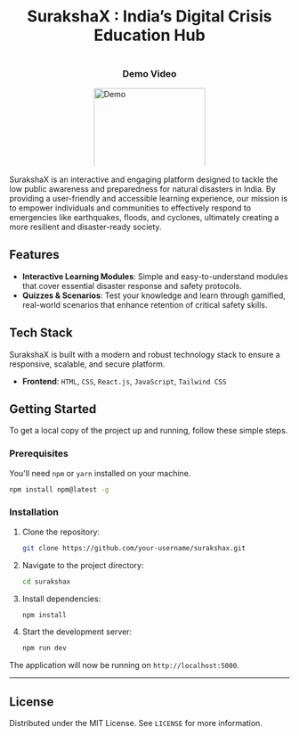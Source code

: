 
<h1 align="center">SurakshaX : India’s Digital Crisis Education Hub</h1>
<div style="width: 100%; max-width: 200px; margin: auto; overflow: hidden; height: 200px; position: relative;">
  <h3 align="center">Demo Video</h3>
  <a href="https://www.youtube.com/watch?v=r5MiURyO7GI" target="_blank">
    <img src="https://img.youtube.com/vi/r5MiURyO7GI/maxresdefault.jpg" 
         alt="Demo"
         style="width: 100%; display: block; object-fit: cover; object-position: 50% 50%;">
  </a>
</div>

SurakshaX is an interactive and engaging platform designed to tackle the low public awareness and preparedness for natural disasters in India. By providing a user-friendly and accessible learning experience, our mission is to empower individuals and communities to effectively respond to emergencies like earthquakes, floods, and cyclones, ultimately creating a more resilient and disaster-ready society.

##  Features

  * **Interactive Learning Modules**: Simple and easy-to-understand modules that cover essential disaster response and safety protocols.
  * **Quizzes & Scenarios**: Test your knowledge and learn through gamified, real-world scenarios that enhance retention of critical safety skills.

## Tech Stack

SurakshaX is built with a modern and robust technology stack to ensure a responsive, scalable, and secure platform.

  * **Frontend**: `HTML`, `CSS`, `React.js`, `JavaScript`, `Tailwind CSS`

## Getting Started

To get a local copy of the project up and running, follow these simple steps.

### Prerequisites

You'll need `npm` or `yarn` installed on your machine.

```bash
npm install npm@latest -g
```

### Installation

1.  Clone the repository:
    ```bash
    git clone https://github.com/your-username/surakshax.git
    ```
2.  Navigate to the project directory:
    ```bash
    cd surakshax
    ```
3.  Install dependencies:
    ```bash
    npm install
    ```
4.  Start the development server:
    ```bash
    npm run dev
    ```

The application will now be running on `http://localhost:5000`.

-----
## License

Distributed under the MIT License. See `LICENSE` for more information.


